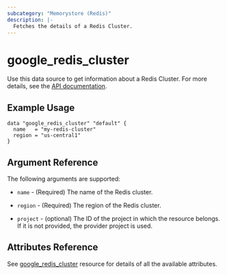 ```yaml
---
subcategory: "Memorystore (Redis)"
description: |-
  Fetches the details of a Redis Cluster.
---
```


# google_redis_cluster

Use this data source to get information about a Redis Cluster. For more details, see the [API documentation](https://cloud.google.com/memorystore/docs/cluster/reference/rest/v1/projects.locations.clusters).

## Example Usage

```hcl
data "google_redis_cluster" "default" {
  name   = "my-redis-cluster"
  region = "us-central1"
}
```

## Argument Reference

The following arguments are supported:

* `name` -
  (Required)
  The name of the Redis cluster.

* `region` -
  (Required)
  The region of the Redis cluster.

* `project` - 
  (optional) 
  The ID of the project in which the resource belongs. If it is not provided, the provider project is used.

## Attributes Reference

See [google_redis_cluster](https://registry.terraform.io/providers/hashicorp/google/latest/docs/resources/redis_cluster) resource for details of all the available attributes.
